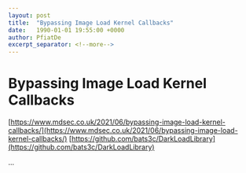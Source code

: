 ```yaml
---
layout: post
title:  "Bypassing Image Load Kernel Callbacks"
date:   1990-01-01 19:55:00 +0000
author: PfiatDe
excerpt_separator: <!--more-->
---
```


# Bypassing Image Load Kernel Callbacks
[https://www.mdsec.co.uk/2021/06/bypassing-image-load-kernel-callbacks/](https://www.mdsec.co.uk/2021/06/bypassing-image-load-kernel-callbacks/)
[https://github.com/bats3c/DarkLoadLibrary](https://github.com/bats3c/DarkLoadLibrary)

...
<!--more-->
